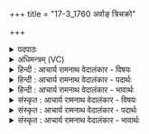 +++
title = "17-3_1760 अर्वाङ् त्रिचक्रो"

+++
<details><summary>पदपाठः</summary>

अ꣣र्वा꣢ङ्। त्रि꣣चक्रः꣢। त्रि꣣। चक्रः꣢। म꣣धुवा꣡ह꣢नः। म꣣धु। वा꣡ह꣢꣯नः। र꣡थः꣢꣯। जी꣣रा꣡श्वः꣢। जी꣣र꣢। अ꣣श्वः। अश्वि꣡नोः꣢। या꣣तु। सु꣡ष्टु꣢꣯तः। सु। स्तु꣣तः। त्रिवन्धुरः꣢। त्रि꣣। वन्धुरः꣢। म꣣घ꣡वा꣢। वि꣣श्व꣡सौ꣢भगः। वि꣣श्व꣡। सौ꣣भगः। श꣢म्। नः꣣। आ꣢। व꣣क्षत्। द्विप꣡दे꣢। द्वि꣣। प꣡दे꣢꣯। च꣡तु꣢꣯ष्पदे। च꣡तुः꣢꣯। प꣣दे। १७६०।
</details>

<details><summary>अधिमन्त्रम् (VC)</summary>

- अश्विनौ
- दीर्घतमा औचथ्यः
- जगती
- निषादः
</details>

<details><summary>हिन्दी : आचार्य रामनाथ वेदालंकार - विषयः</summary>

आगे फिर उसी विषय का वर्णन है।
</details>

<details><summary>हिन्दी : आचार्य रामनाथ वेदालंकार - पदार्थः</summary>

पदार्थान्वय -  (अश्विनोः) प्राणापानों का (त्रिचक्रः) आत्मा,मन और प्राण इन तीन चक्रोंवाला, (मधुवाहनः) मधुर गतिवाला, (जीराश्वः) वेगवान् इन्द्रिय-रूप घोड़ोंवाला, (सुष्टुतः) सुप्रंशसित, (त्रिबन्धुरः) सत्त्व,रजस्,तमस् इन तीन बन्धनोंवाला, (मघवा) ब्रह्मबल और क्षात्रबल रूप धनवाला, (विश्वसौभगः) सब सौभाग्यों से युक्त (रथः) देह-रूप रथ (अर्वाङ्) हमारे अनुकूल (यातु) चले। साथ ही (नः) हमारे (द्विपदे) दोपायों और (चतुष्पदे) चौपायों को (शम्) सुख (आवक्षत्) प्राप्त कराये ॥३॥
</details>

<details><summary>हिन्दी : आचार्य रामनाथ वेदालंकार - भावार्थः</summary>

भावार्थ -  प्राणापानों के ही सामर्थ्य से मनुष्यों का शरीर-रथ सबल,सफल क्रियावाला,सज्जनों का हितकारी,गाय-घोड़े आदि उपयोगी पशुओं को सुख देनेवाला और दुष्टों का विध्वंस करनेवाला होता है ॥३॥
</details>

<details><summary>संस्कृत : आचार्य रामनाथ वेदालंकार - विषयः</summary>

अथ पुनरपि तमेव विषयं वर्णयति।
</details>

<details><summary>संस्कृत : आचार्य रामनाथ वेदालंकार - पदार्थः</summary>

पदार्थान्वय -  (अश्विनोः) प्राणापानयोः (त्रिचक्रः) त्रीणि आत्ममनःप्राणरूपाणि चक्राणि यस्मिन् सः, (मधुवाहनः) मधुरगतिः, (जीराश्वः) जीराः वेगवन्तः अश्वाः इन्द्रियरूपा यस्मिन् सः।[जीराः इति क्षिप्रनामसु पठितम्। निघं० २।१५।] (सुष्टुतः) सुप्रशंसितः, (त्रिबन्धुरः) त्रयः सत्त्वरजस्तमोरूपाः बन्धुराः बन्धाः यस्मिन् सः, (मघवा) ब्रह्मक्षत्ररूपधनः, (विश्वसौभगः) अखिलसौभाग्योपेतः (रथः) देहशकटः (अर्वाङ्) अस्मदनुकूलम् (यातु) चलतु। किञ्च (नः) अस्माकम् (द्विपदे) मनुष्याद्याय (चतुष्पदे) गवाद्याय च (शम्) सुखम् (आ वक्षत्) आवहतु।[वहेर्लेटि सिबडागमौ]॥३॥२
</details>

<details><summary>संस्कृत : आचार्य रामनाथ वेदालंकार - भावार्थः</summary>

भावार्थ -  प्राणापानयोरेव सामर्थ्येन मनुष्याणां शरीररथः सबलः सफलक्रियः सज्जनानां हितावहो गवाश्वादीनामुपयोगिनां पशूनां सुखकरो दुष्टानां विध्वंसकरश्च जायते ॥३॥
</details>